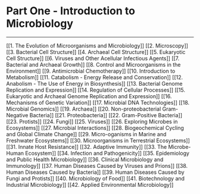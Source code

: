# Part One - Introduction to Microbiology

---
[[1. The Evolution of Microorganisms and Microbiology]]
[[2. Microscopy]]
[[3. Bacterial Cell Structure]]
[[4. Archaeal Cell Structure]]
[[5. Eukaryotic Cell Structure]]
[[6. Viruses and Other Acellular Infectious Agents]]
[[7. Bacterial and Archaeal Growth]]
[[8. Control and Microorganisms in the Environment]]
[[9. Antimicrobial Chemotherapy]]
[[10. Introduction to Metabolism]]
[[11. Catabolism - Energy Release and Conservation]]
[[12. Anabolism - The Use of Energy in Biosynthesis]]
[[13. Bacterial Genome Replication and Expression]]
[[14. Regulation of Cellular Processes]]
[[15. Eukaryotic and Archaeal Genome Replication and Expression]]
[[16. Mechanisms of Genetic Variation]]
[[17. Microbial DNA Technologies]]
[[18. Microbial Genomics]]
[[19. Archaea]]
[[20. Non-proteobacterial Gram-Negative Bacteria]]
[[21. Proteobacteria]]
[[22. Gram-Positive Bacteria]]
[[23. Protists]]
[[24. Fungi]]
[[25. Viruses]]
[[26. Exploring Microbes in Ecosystems]]
[[27. Microbial Interactions]]
[[28. Biogeochemical Cycling and Global Climate Change]]
[[29. Micro-oganisms in Marine and Freshwater Ecosystems]]
[[30. Microorganisms in Terrestrial Ecosystems]]
[[31. Innate Host Resistance]]
[[32. Adaptive Immunity]]
[[33. The Microbe-Human Ecosystem]]
[[34. Infection and Pathogenicity]]
[[35. Epidemiology and Public Health Microbiology]]
[[36. Clinical Microbiology and Immunology]]
[[37. Human Diseases Caused by Viruses and Prions]]
[[38. Human Diseases Caused by Bacteria]]
[[39. Human Diseases Caused by Fungi and Protists]]
[[40. Microbiology of Food]]
[[41. Biotechnology and Industrial Microbiology]]
[[42. Applied Environmental Microbiology]]